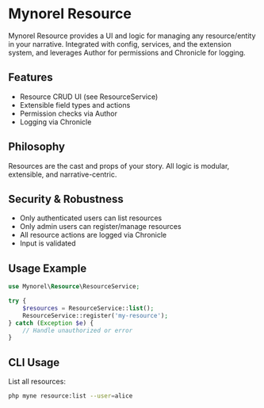 # Mynorel Resource

Mynorel Resource provides a UI and logic for managing any resource/entity in your narrative. Integrated with config, services, and the extension system, and leverages Author for permissions and Chronicle for logging.

## Features
- Resource CRUD UI (see ResourceService)
- Extensible field types and actions
- Permission checks via Author
- Logging via Chronicle

## Philosophy
Resources are the cast and props of your story. All logic is modular, extensible, and narrative-centric.

## Security & Robustness
- Only authenticated users can list resources
- Only admin users can register/manage resources
- All resource actions are logged via Chronicle
- Input is validated

## Usage Example
```php
use Mynorel\Resource\ResourceService;

try {
	$resources = ResourceService::list();
	ResourceService::register('my-resource');
} catch (Exception $e) {
	// Handle unauthorized or error
}
```

## CLI Usage

List all resources:

```bash
php myne resource:list --user=alice
```
